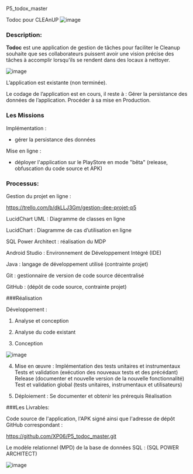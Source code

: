 P5_todox_master
 
Todoc  pour CLEAnUP
![image](https://user-images.githubusercontent.com/63601884/125266297-fd5cef80-e305-11eb-932b-fc8c3ebbc5fd.png)

### Description:

**Todoc** est une application de gestion de tâches pour faciliter le Cleanup souhaite que ses collaborateurs puissent avoir une vision précise des tâches à accomplir lorsqu'ils se rendent dans des locaux à nettoyer.

![image](https://user-images.githubusercontent.com/63601884/125265853-8889b580-e305-11eb-88b2-d6ac8e0306be.png)

L’application est existante (non terminée).

Le codage de l’application est en cours, il reste à :
Gérer la persistance des données de l’application. 
Procéder à sa mise en Production.	

### Les Missions

Implémentation :  

  - gérer la persistance des données

Mise en ligne :  

  - déployer l'application sur le PlayStore en mode "bêta" (release, 
   obfuscation du code source et APK)

### Processus:

Gestion du projet en ligne : 

https://trello.com/b/dkLLJ3Gm/gestion-dee-projet-p5

 LucidChart UML : Diagramme de classes en ligne

 LucidChart : Diagramme de cas d’utilisation en ligne 

 SQL Power Architect : réalisation du MDP 

 Android Studio : Environnement de Développement Intégré (IDE) 

 Java : langage de développement utilisé (contrainte projet) 

 Git : gestionnaire de version de code source décentralisé 

 GitHub : (dépôt de code source, contrainte projet) 

###Réalisation

Développement : 

1. Analyse et conception 

2. Analyse du code existant 

3. Conception 

![image](https://user-images.githubusercontent.com/63601884/125265595-4791a100-e305-11eb-8d08-52160f9a0878.png)

4. Mise en œuvre : 
Implémentation des tests unitaires et instrumentaux 
Tests et validation (exécution des nouveaux tests et des précédant) 
Release (documenter et nouvelle version de la nouvelle fonctionnalité) 
Test et validation global (tests unitaires, instrumentaux et utilisateurs) 

5. Déploiement : 
Se documenter et obtenir les prérequis 
Réalisation 

###Les Livrables:

Code source de l'application, l'APK signé ainsi que l'adresse de dépôt GitHub correspondant : 

https://github.com/XP06/P5_todoc_master.git

Le modèle relationnel (MPD) de la base de données SQL : (SQL POWER ARCHITECT)

![image](https://user-images.githubusercontent.com/63601884/125265459-26c94b80-e305-11eb-8b2c-761df00a5744.png)

